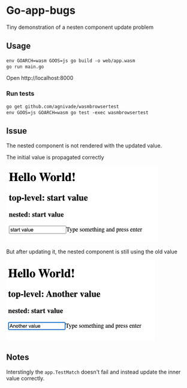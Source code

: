# Go-app-bugs

Tiny demonstration of a nesten component update problem

## Usage

```shell
env GOARCH=wasm GOOS=js go build -o web/app.wasm
go run main.go
```

Open http://localhost:8000

### Run tests

```shell
go get github.com/agnivade/wasmbrowsertest
env GOOS=js GOARCH=wasm go test -exec wasmbrowsertest
```

## Issue

The nested component is not rendered with the updated value.

The initial value is propagated correctly

![Start](./start.png)

But after updating it, the nested component is still using the old value

![End](./end.png)


## Notes

Interstingly the `app.TestMatch` doesn't fail and instead update the inner value correctly.
